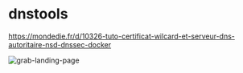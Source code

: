 # dnstools


https://mondedie.fr/d/10326-tuto-certificat-wilcard-et-serveur-dns-autoritaire-nsd-dnssec-docker


![grab-landing-page](dnstools/animation.svg)

